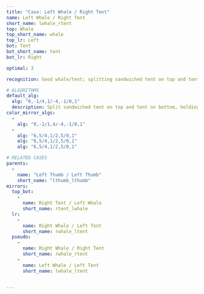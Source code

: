 ```yaml
---
title: "Case: Left Whale / Right Tent"
name: Left Whale / Right Tent
short_name: lwhale_rtent
top: Whale
top_short_name: whale
top_lr: Left
bot: Tent
bot_short_name: tent
bot_lr: Right

optimal: 3

recognition: Good whale/tent; splitting sandwiched tent on top and tent on bottom preserves squareshape.

# ALGORITHMS
default_alg:
  alg: "0,-1/4,1/-4,-1/0,1"
  description: Split sandwiched tent on top and tent on bottom, holding both tents in front.
color_mirror_algs:
  -
    alg: "0,-1/1,4/-4,-1/0,1"
  -
    alg: "6,5/4,1/2,5/0,1"
    alg: "6,5/4,1/2,5/0,1"
    alg: "6,5/4,1/2,5/0,1"

# RELATED CASES
parents:
  -
    name: "Left Thumb / Left Thumb"
    short_name: "lthumb_lthumb"
mirrors:
  top_bot:
    -
      name: Right Tent / Left Whale
      short_name: rtent_lwhale
  lr:
    -
      name: Right Whale / Left Tent
      short_name: rwhale_ltent
  pseudo:
    -
      name: Right Whale / Right Tent
      short_name: rwhale_rtent
    -
      name: Left Whale / Left Tent
      short_name: lwhale_ltent


---
```


